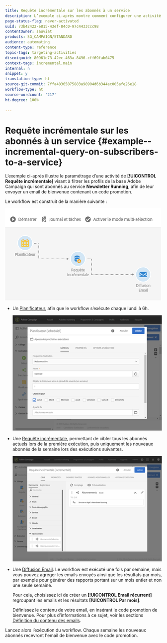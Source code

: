 ```yaml
---
title: Requête incrémentale sur les abonnés à un service
description: L’exemple ci-après montre comment configurer une activité de requête incrémentale pour filtrer les abonnés à un service.
page-status-flag: never-activated
uuid: 73b42422-e815-43ef-84c0-97c4433ccc98
contentOwner: sauviat
products: SG_CAMPAIGN/STANDARD
audience: automating
content-type: reference
topic-tags: targeting-activities
discoiquuid: 80961e73-42ec-463a-8496-cff69fab0475
context-tags: incremental,main
internal: n
snippet: y
translation-type: ht
source-git-commit: 7ffa48365875883a98904d6b344ac005afe26e18
workflow-type: ht
source-wordcount: '217'
ht-degree: 100%

---
```



# Requête incrémentale sur les abonnés à un service {#example--incremental-query-on-subscribers-to-a-service}

L’exemple ci-après illustre le paramétrage d’une activité de **[!UICONTROL Requête incrémentale]** visant à filtrer les profils de la base Adobe Campaign qui sont abonnés au service **Newsletter Running**, afin de leur envoyer un email de bienvenue contenant un code promotion.

Le workflow est construit de la manière suivante :

![](assets/incremental_query_example1.png)

* Un [Planificateur](../../automating/using/scheduler.md), afin que le workflow s’exécute chaque lundi à 6h.

   ![](assets/incremental_query_example2.png)

* Une [Requête incrémentale](../../automating/using/incremental-query.md), permettant de cibler tous les abonnés actuels lors de la première exécution, puis uniquement les nouveaux abonnés de la semaine lors des exécutions suivantes.

   ![](assets/incremental_query_example3.png)

* Une [Diffusion Email](../../automating/using/email-delivery.md). Le workflow est exécuté une fois par semaine, mais vous pouvez agréger les emails envoyés ainsi que les résultats par mois, par exemple pour générer des rapports portant sur un mois entier et non une seule semaine.

   Pour cela, choisissez ici de créer un **[!UICONTROL Email récurrent]** regroupant les emails et les résultats **[!UICONTROL Par mois]**.

   Définissez le contenu de votre email, en insérant le code promotion de bienvenue. Pour plus d’informations à ce sujet, voir les sections [Définition du contenu des emails](../../designing/using/personalization.md).

Lancez alors l’exécution du workflow. Chaque semaine les nouveaux abonnés recevront l&#39;email de bienvenue avec le code promotion.
